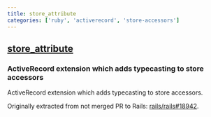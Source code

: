 ```yaml
---
title: store_attribute
categories: ['ruby', 'activerecord', 'store-accessors']
---
```

## [store_attribute](https://github.com/palkan/store_attribute)

### ActiveRecord extension which adds typecasting to store accessors


ActiveRecord extension which adds typecasting to store accessors.

Originally extracted from not merged PR to Rails: [rails/rails#18942](https://github.com/rails/rails/pull/18942).
